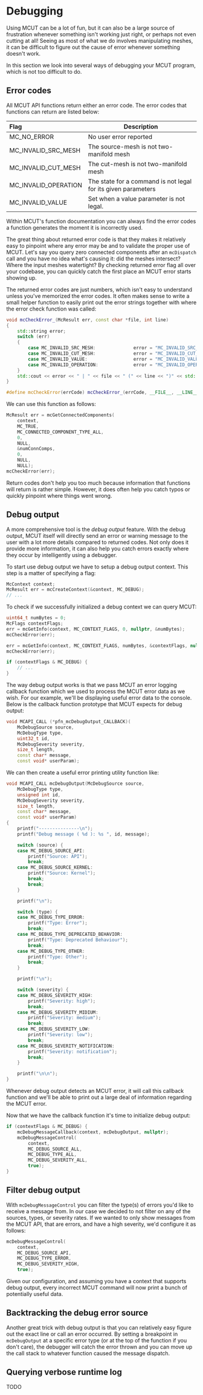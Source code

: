 # Debugging

Using MCUT can be a lot of fun, but it can also be a large source of frustration whenever something isn't working just right, or perhaps not even cutting at all! Seeing as most of what we do involves manipulating meshes, it can be difficult to figure out the cause of error whenever something doesn't work. 

In this section we look into several ways of debugging your MCUT program, which is not too difficult to do.

## Error codes

All MCUT API functions return either an error code. The error codes that functions can return are listed below:

|     Flag       | Description      |
|:----------------|----------------|
|      MC_NO_ERROR          |         No user error reported |
|         MC_INVALID_SRC_MESH | The source-mesh is not two-manifold mesh         |
|           MC_INVALID_CUT_MESH | The cut-mesh is not two-manifold mesh            |
|   MC_INVALID_OPERATION | The state for a command is not legal for its given parameters            |
|     MC_INVALID_VALUE | Set when a value parameter is not legal.            |

Within MCUT's function documentation you can always find the error codes a function generates the moment it is incorrectly used. 

The great thing about returned error code is that they makes it relatively easy to pinpoint where any error may be and to validate the proper use of MCUT. Let's say you query zero connected components after an `mcDispatch` call and you have no idea what's causing it: did the meshes intersect? Where the input meshes watertight? By checking returned error flag all over your codebase, you can quickly catch the first place an MCUT error starts showing up.

The returned error codes are just numbers, which isn't easy to understand unless you've memorized the error codes. It often makes sense to write a small helper function to easily print out the error strings together with where the error check function was called:

```c++
void mcCheckError_(McResult err, const char *file, int line)
{
    std::string error;
    switch (err)
    {
        case MC_INVALID_SRC_MESH:              error = "MC_INVALID_SRC_MESH"; break;
        case MC_INVALID_CUT_MESH:              error = "MC_INVALID_CUT_MESH"; break;
        case MC_INVALID_VALUE:                 error = "MC_INVALID_VALUE"; break;
        case MC_INVALID_OPERATION:             error = "MC_INVALID_OPERATION"; break;
    }
    std::cout << error << " | " << file << " (" << line << ")" << std::endl;
}

#define mcCheckError(errCode) mcCheckError_(errCode, __FILE__, __LINE__) 
```

We can use this function as follows:
```c++
McResult err = mcGetConnectedComponents(
    context, 
    MC_TRUE, 
    MC_CONNECTED_COMPONENT_TYPE_ALL, 
    0, 
    NULL, 
    &numConnComps, 
    0, 
    NULL, 
    NULL);
mcCheckError(err);
```

Return codes don't help you too much because information that functions will return is rather simple. However, it does often help you catch typos or quickly pinpoint where things went wrong.

## Debug output

A more comprehensive tool is the _debug output_ feature. With the debug output, MCUT itself will directly send an error or warning message to the user with a lot more details compared to returned codes. Not only does it provide more information, it can also help you catch errors exactly where they occur by intelligently using a debugger.

To start use debug output we have to setup a debug output context. This step is a matter of specifying a flag:

```c++
McContext context;
McResult err = mcCreateContext(&context, MC_DEBUG);
// ...
```

To check if we successfully initialized a debug context we can query MCUT:


```c++
uint64_t numBytes = 0;
McFlags contextFlags;
err = mcGetInfo(context, MC_CONTEXT_FLAGS, 0, nullptr, &numBytes);
mcCheckError(err);

err = mcGetInfo(context, MC_CONTEXT_FLAGS, numBytes, &contextFlags, nullptr);
mcCheckError(err);

if (contextFlags & MC_DEBUG) {
    // ...
}
```

The way debug output works is that we pass MCUT an error logging callback function which we used to process the MCUT error data as we wish. For our example, we'll be displaying useful error data to the console. Below is the callback function prototype that MCUT expects for debug output:

```c++
void MCAPI_CALL (*pfn_mcDebugOutput_CALLBACK)(
    McDebugSource source, 
    McDebugType type, 
    uint32_t id, 
    McDebugSeverity severity, 
    size_t length, 
    const char* message, 
    const void* userParam);
```

We can then create a useful error printing utility function like:

```c++
void MCAPI_CALL mcDebugOutput(McDebugSource source,
    McDebugType type,
    unsigned int id,
    McDebugSeverity severity,
    size_t length,
    const char* message,
    const void* userParam)
{
    printf("---------------\n");
    printf("Debug message ( %d ): %s ", id, message);

    switch (source) {
    case MC_DEBUG_SOURCE_API:
        printf("Source: API");
        break;
    case MC_DEBUG_SOURCE_KERNEL:
        printf("Source: Kernel");
        break;
        break;
    }

    printf("\n");

    switch (type) {
    case MC_DEBUG_TYPE_ERROR:
        printf("Type: Error");
        break;
    case MC_DEBUG_TYPE_DEPRECATED_BEHAVIOR:
        printf("Type: Deprecated Behaviour");
        break;
    case MC_DEBUG_TYPE_OTHER:
        printf("Type: Other");
        break;
    }

    printf("\n");

    switch (severity) {
    case MC_DEBUG_SEVERITY_HIGH:
        printf("Severity: high");
        break;
    case MC_DEBUG_SEVERITY_MIDIUM:
        printf("Severity: medium");
        break;
    case MC_DEBUG_SEVERITY_LOW:
        printf("Severity: low");
        break;
    case MC_DEBUG_SEVERITY_NOTIFICATION:
        printf("Severity: notification");
        break;
    }

    printf("\n\n");
}
```

Whenever debug output detects an MCUT error, it will call this callback function and we'll be able to print out a large deal of information regarding the MCUT error. 

Now that we have the callback function it's time to initialize debug output:

```c++
if (contextFlags & MC_DEBUG) {
    mcDebugMessageCallback(context, mcDebugOutput, nullptr);
    mcDebugMessageControl(
        context, 
        MC_DEBUG_SOURCE_ALL, 
        MC_DEBUG_TYPE_ALL, 
        MC_DEBUG_SEVERITY_ALL, 
        true);
}
```

## Filter debug output

With `mcDebugMessageControl` you can filter the type(s) of errors you'd like to receive a message from. In our case we decided to not filter on any of the sources, types, or severity rates. If we wanted to only show messages from the MCUT API, that are errors, and have a high severity, we'd configure it as follows:

```c++
mcDebugMessageControl(
    context, 
    MC_DEBUG_SOURCE_API, 
    MC_DEBUG_TYPE_ERROR, 
    MC_DEBUG_SEVERITY_HIGH, 
    true);
```

Given our configuration, and assuming you have a context that supports debug output, every incorrect MCUT command will now print a bunch of potentially useful data.

## Backtracking the debug error source

Another great trick with debug output is that you can relatively easy figure out the exact line or call an error occurred. By setting a breakpoint in `mcDebugOutput` at a specific error type (or at the top of the function if you don't care), the debugger will catch the error thrown and you can move up the call stack to whatever function caused the message dispatch.

## Querying verbose runtime log

TODO